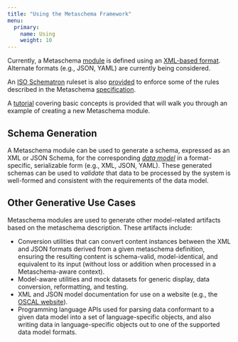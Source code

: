 ```yaml
---
title: "Using the Metaschema Framework"
menu:
  primary:
    name: Using
    weight: 10
---
```


Currently, a Metaschema [module](/specification/glossary/#metaschema-module) is defined using an [XML-based format](https://github.com/usnistgov/metaschema/blob/develop/schema/xml/metaschema.xsd). Alternate formats (e.g., JSON, YAML) are currently being considered.

An [ISO Schematron](https://schematron.com/) ruleset is also [provided](https://github.com/usnistgov/metaschema/blob/master/toolchains/xslt-M4/validate/metaschema-composition-check.sch) to enforce some of the rules described in the Metaschema [specification](/specification/).

A [tutorial](/tutorials/1-getting-started/) covering basic concepts is provided that will walk you through an example of creating a new Metaschema module.

## Schema Generation

A Metaschema module can be used to generate a schema, expressed as an XML or JSON Schema, for the corresponding [*data model*](/specification/glossary/#data-model) in a format-specific, serializable form (e.g., XML, JSON, YAML). These generated schemas can be used to *validate* that data to be processed by the system is well-formed and consistent with the requirements of the data model.

## Other Generative Use Cases

Metaschema modules are used to generate other model-related artifacts based on the metaschema description. These artifacts include:

- Conversion utilities that can convert content instances between the XML and JSON formats derived from a given metaschema definition, ensuring the resulting content is schema-valid, model-identical, and equivalent to its input (without loss or addition when processed in a Metaschema-aware context).
- Model-aware utilities and mock datasets for generic display, data conversion, reformatting, and testing.
- XML and JSON model documentation for use on a website (e.g., the [OSCAL website](https://pages.nist.gov/OSCAL/documentation/schema/)).
- Programming language APIs used for parsing data conformant to a given data model into a set of language-specific objects, and also writing data in language-specific objects out to one of the supported data model formats.
